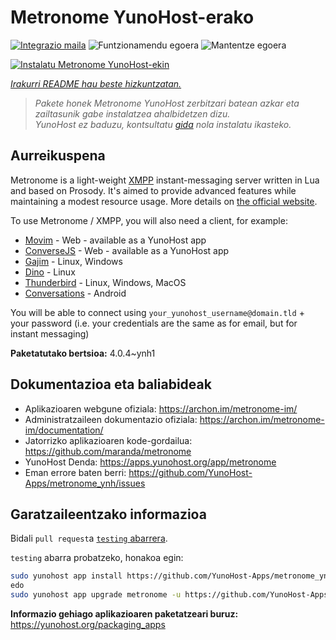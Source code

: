 <!--
Ohart ongi: README hau automatikoki sortu da <https://github.com/YunoHost/apps/tree/master/tools/readme_generator>ri esker
EZ editatu eskuz.
-->

# Metronome YunoHost-erako

[![Integrazio maila](https://apps.yunohost.org/badge/integration/metronome)](https://ci-apps.yunohost.org/ci/apps/metronome/)
![Funtzionamendu egoera](https://apps.yunohost.org/badge/state/metronome)
![Mantentze egoera](https://apps.yunohost.org/badge/maintained/metronome)

[![Instalatu Metronome YunoHost-ekin](https://install-app.yunohost.org/install-with-yunohost.svg)](https://install-app.yunohost.org/?app=metronome)

*[Irakurri README hau beste hizkuntzatan.](./ALL_README.md)*

> *Pakete honek Metronome YunoHost zerbitzari batean azkar eta zailtasunik gabe instalatzea ahalbidetzen dizu.*  
> *YunoHost ez baduzu, kontsultatu [gida](https://yunohost.org/install) nola instalatu ikasteko.*

## Aurreikuspena

Metronome is a light-weight [XMPP](https://en.wikipedia.org/wiki/XMPP) instant-messaging server written in Lua and based on Prosody. It's aimed to provide advanced features while maintaining a modest resource usage. More details on [the official website](https://archon.im/metronome-im/).

To use Metronome / XMPP, you will also need a client, for example:

- [Movim](https://movim.eu) - Web - available as a YunoHost app
- [ConverseJS](https://conversejs.org) - Web - available as a YunoHost app
- [Gajim](https://gajim.org/) - Linux, Windows
- [Dino](https://dino.im) - Linux
- [Thunderbird](https://www.thunderbird.net/fr/) - Linux, Windows, MacOS
- [Conversations](https://conversations.im/) - Android

You will be able to connect using `your_yunohost_username@domain.tld` + your password (i.e. your credentials are the same as for email, but for instant messaging)


**Paketatutako bertsioa:** 4.0.4~ynh1
## Dokumentazioa eta baliabideak

- Aplikazioaren webgune ofiziala: <https://archon.im/metronome-im/>
- Administratzaileen dokumentazio ofiziala: <https://archon.im/metronome-im/documentation/>
- Jatorrizko aplikazioaren kode-gordailua: <https://github.com/maranda/metronome>
- YunoHost Denda: <https://apps.yunohost.org/app/metronome>
- Eman errore baten berri: <https://github.com/YunoHost-Apps/metronome_ynh/issues>

## Garatzaileentzako informazioa

Bidali `pull request`a [`testing` abarrera](https://github.com/YunoHost-Apps/metronome_ynh/tree/testing).

`testing` abarra probatzeko, honakoa egin:

```bash
sudo yunohost app install https://github.com/YunoHost-Apps/metronome_ynh/tree/testing --debug
edo
sudo yunohost app upgrade metronome -u https://github.com/YunoHost-Apps/metronome_ynh/tree/testing --debug
```

**Informazio gehiago aplikazioaren paketatzeari buruz:** <https://yunohost.org/packaging_apps>
